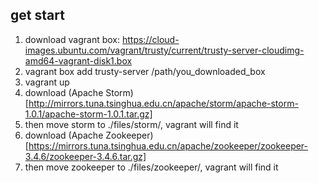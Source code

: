 ## get start

1. download vagrant box: https://cloud-images.ubuntu.com/vagrant/trusty/current/trusty-server-cloudimg-amd64-vagrant-disk1.box
1. vagrant box add trusty-server /path/you_downloaded_box
1. vagrant up
2. download (Apache Storm)[http://mirrors.tuna.tsinghua.edu.cn/apache/storm/apache-storm-1.0.1/apache-storm-1.0.1.tar.gz]
3. then move storm to ./files/storm/, vagrant will find it
4. download (Apache Zookeeper)[https://mirrors.tuna.tsinghua.edu.cn/apache/zookeeper/zookeeper-3.4.6/zookeeper-3.4.6.tar.gz]
5. then move zookeeper to ./files/zookeeper/, vagrant will find it 

